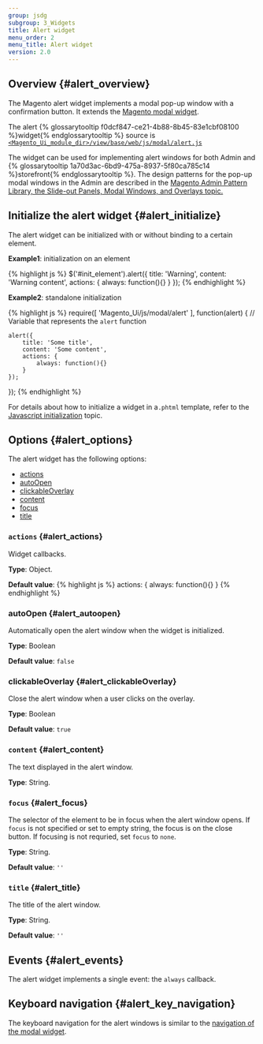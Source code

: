 ```yaml
---
group: jsdg
subgroup: 3_Widgets
title: Alert widget
menu_order: 2
menu_title: Alert widget
version: 2.0
---
```

## Overview   {#alert_overview}

The Magento alert widget implements a modal pop-up window with a confirmation button. It extends the <a href="{{ page.baseurl }}/javascript-dev-guide/widgets/widget_modal.html">Magento modal widget</a>.

The alert {% glossarytooltip f0dcf847-ce21-4b88-8b45-83e1cbf08100 %}widget{% endglossarytooltip %} source is <a href="{{ site.mage2000url }}app/code/Magento/Ui/view/base/web/js/modal/alert.js" target="_blank"><code>&lt;Magento_Ui_module_dir&gt;/view/base/web/js/modal/alert.js</code></a>

The widget can be used for implementing alert windows for both Admin and {% glossarytooltip 1a70d3ac-6bd9-475a-8937-5f80ca785c14 %}storefront{% endglossarytooltip %}. The design patterns for the pop-up modal windows in the Admin are described in the <a href="{{ page.baseurl }}/pattern-library/containers/slideouts-modals-overlays/slideouts-modals-overalys.html#modals">Magento Admin Pattern Library, the Slide-out Panels, Modal Windows, and Overlays topic.</a> 

## Initialize the alert widget   {#alert_initialize}

The alert widget can be initialized with or without binding to a certain element.

**Example1**: initialization on an element

{% highlight js %}
$('#init_element').alert({
    title: 'Warning',
    content: 'Warning content',
    actions: {
        always: function(){}
    }
});
{% endhighlight %}

**Example2**: standalone initialization

{% highlight js %}
require([
    'Magento_Ui/js/modal/alert'
], function(alert) { // Variable that represents the `alert` function
 
    alert({
        title: 'Some title',
        content: 'Some content',
        actions: {
            always: function(){}
        }
    });
 
});
{% endhighlight %}

For details about how to initialize a widget in a`.phtml` template, refer to the <a href="{{ page.baseurl }}/javascript-dev-guide/javascript/js_init.html" target="_blank">Javascript initialization</a> topic.

## Options   {#alert_options}

The alert widget has the following options:

<ul>
<li><a href="#alert_actions">actions</a></li>
<li><a href="#alert_autoopen">autoOpen</a></li>
<li><a href="#alert_clickableOverlay">clickableOverlay</a></li>
<li><a href="#alert_content">content</a></li>
<li><a href="#alert_focus">focus</a></li>
<li><a href="#alert_title">title</a></li>
</ul>

### `actions`   {#alert_actions}


Widget callbacks.

**Type**: Object.

**Default value**: 
{% highlight js %}
actions: {
    always: function(){}
}
{% endhighlight %}

### autoOpen   {#alert_autoopen}

Automatically open the alert window when the widget is initialized.

**Type**: Boolean 

**Default value**: `false`

### clickableOverlay   {#alert_clickableOverlay}

Close the alert window when a user clicks on the overlay.

**Type**: Boolean 

**Default value**: `true`

### `content`   {#alert_content}


The text displayed in the alert window.


**Type**: String.

### `focus`   {#alert_focus}

The selector of the element to be in focus when the alert window opens.
If `focus` is not specified or set to empty string, the focus is on the close button. If focusing is not requried, set `focus` to `none`.

**Type**: String.

**Default value**: `''`

### `title`   {#alert_title}

The title of the alert window.


**Type**: String.

**Default value**: `''`

## Events   {#alert_events}

The alert widget implements a single event: the `always` callback.

## Keyboard navigation   {#alert_key_navigation}

The keyboard navigation for the alert windows is similar to the <a href="{{ page.baseurl }}/javascript-dev-guide/widgets/widget_modal.html#key_navigation">navigation of the modal widget</a>.
